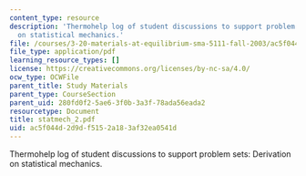 ```yaml
---
content_type: resource
description: 'Thermohelp log of student discussions to support problem sets: Derivation
  on statistical mechanics.'
file: /courses/3-20-materials-at-equilibrium-sma-5111-fall-2003/ac5f044d2d9df5152a183af32ea0541d_statmech_2.pdf
file_type: application/pdf
learning_resource_types: []
license: https://creativecommons.org/licenses/by-nc-sa/4.0/
ocw_type: OCWFile
parent_title: Study Materials
parent_type: CourseSection
parent_uid: 280fd0f2-5ae6-3f0b-3a3f-78ada56eada2
resourcetype: Document
title: statmech_2.pdf
uid: ac5f044d-2d9d-f515-2a18-3af32ea0541d
---
```

Thermohelp log of student discussions to support problem sets: Derivation on statistical mechanics.